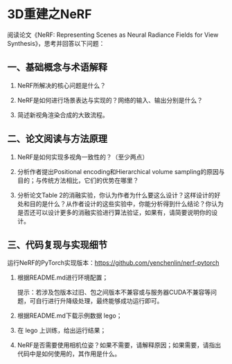 # 3D重建之NeRF
阅读论文《NeRF: Representing Scenes as Neural Radiance Fields for View Synthesis》，思考并回答以下问题：

## 一、基础概念与术语解释
1. NeRF所解决的核心问题是什么？

2. NeRF是如何进行场景表达与实现的？网络的输入、输出分别是什么？

3. 简述新视角渲染合成的大致流程。

## 二、论文阅读与方法原理
1. NeRF是如何实现多视角一致性的？（至少两点）

2. 分析作者提出Positional encoding和Hierarchical volume sampling的原因与目的；与传统方法相比，它们的优势在哪里？

3. 分析论文Table 2的消融实验，你认为作者为什么要这么设计？这样设计的好处和目的是什么？从作者设计的这些实验中，你能分析得到什么结论？你认为是否还可以设计更多的消融实验进行算法验证，如果有，请简要说明你的设计。

## 三、代码复现与实现细节
运行NeRF的PyTorch实现版本：https://github.com/yenchenlin/nerf-pytorch
1. 根据README.md进行环境配置；

    提示：若涉及包版本过旧、包之间版本不兼容或与服务器CUDA不兼容等问题，可自行进行升降级处理，最终能够成功运行即可。

2. 根据README.md下载示例数据 lego；

3. 在 lego 上训练，给出运行结果；

4. NeRF是否需要使用相机位姿？如果不需要，请解释原因；如果需要，请指出代码中是如何使用的，其作用是什么。
